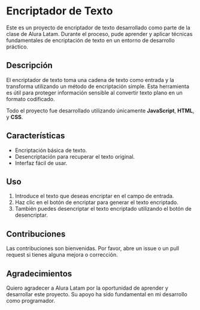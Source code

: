 # Encriptador de Texto

Este es un proyecto de encriptador de texto desarrollado como parte de la clase de Alura Latam. Durante el proceso, pude aprender y aplicar técnicas fundamentales de encriptación de texto en un entorno de desarrollo práctico.

## Descripción

El encriptador de texto toma una cadena de texto como entrada y la transforma utilizando un método de encriptación simple. Esta herramienta es útil para proteger información sensible al convertir texto plano en un formato codificado.

Todo el proyecto fue desarrollado utilizando únicamente **JavaScript**, **HTML**, y **CSS**.

## Características

- Encriptación básica de texto.
- Desencriptación para recuperar el texto original.
- Interfaz fácil de usar.

## Uso

1. Introduce el texto que deseas encriptar en el campo de entrada.
2. Haz clic en el botón de encriptar para generar el texto encriptado.
3. También puedes desencriptar el texto encriptado utilizando el botón de desencriptar.

## Contribuciones

Las contribuciones son bienvenidas. Por favor, abre un issue o un pull request si tienes alguna mejora o corrección.

## Agradecimientos

Quiero agradecer a Alura Latam por la oportunidad de aprender y desarrollar este proyecto. Su apoyo ha sido fundamental en mi desarrollo como programador.
